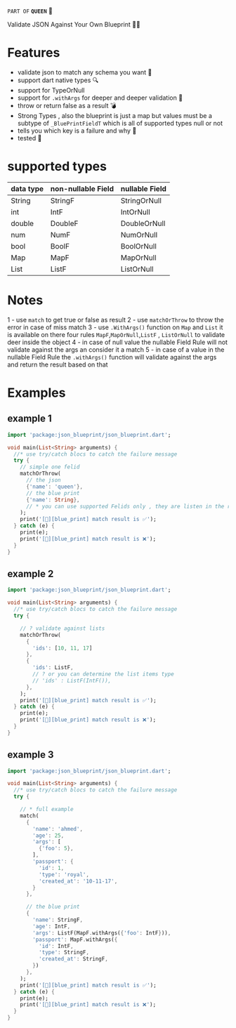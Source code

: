 `PART OF` **`QUEEN`** 👑

Validate JSON Against Your Own Blueprint 👑🧬

# Features

- validate json to match any schema you want 🌟
- support dart native types 🔍
- support for TypeOrNull
- support for `.withArgs` for deeper and deeper validation 💪
- throw or return false as a result 💣
- Strong Types , also the blueprint is just a map but values must be a subtype of `_BluePrintFieldT` which is all of supported types null or not
- tells you which key is a failure and why 💪
- tested 🧪

# supported types

| data type | non-nullable Field | nullable Field |
| --------- | ------------------ | -------------- |
| String    | StringF            | StringOrNull   |
| int       | IntF               | IntOrNull      |
| double    | DoubleF            | DoubleOrNull   |
| num       | NumF               | NumOrNull      |
| bool      | BoolF              | BoolOrNull     |
| Map       | MapF               | MapOrNull      |
| List      | ListF              | ListOrNull     |

# Notes

1 - use `match` to get true or false as result
2 - use `matchOrThrow` to throw the error in case of miss match
3 - use `.WithArgs()` function on `Map` and `List` it is available on there four rules `MapF`,`MapOrNull`,`ListF` , `ListOrNull` to validate deer inside the object
4 - in case of null value the nullable Field Rule will not validate against the args an consider it a match
5 - in case of a value in the nullable Field Rule the `.withArgs()` function will validate against the args and return the result based on that

# Examples

## example 1

```dart
import 'package:json_blueprint/json_blueprint.dart';

void main(List<String> arguments) {
  //* use try/catch blocs to catch the failure message
  try {
    // simple one felid
    matchOrThrow(
      // the json
      {'name': 'queen'},
      // the blue print
      {'name': String},
      // * you can use supported Felids only , they are listen in the readme.md file
    );
    print('[👑][blue_print] match result is ✅');
  } catch (e) {
    print(e);
    print('[👑][blue_print] match result is ❌');
  }
}

```

## example 2

```dart
import 'package:json_blueprint/json_blueprint.dart';

void main(List<String> arguments) {
  //* use try/catch blocs to catch the failure message
  try {

    // ? validate against lists
    matchOrThrow(
      {
        'ids': [10, 11, 17]
      },
      {
        'ids': ListF,
        // ? or you can determine the list items type
        // 'ids' : ListF(IntF()),
      },
    );
    print('[👑][blue_print] match result is ✅');
  } catch (e) {
    print(e);
    print('[👑][blue_print] match result is ❌');
  }
}

```

## example 3

```dart
import 'package:json_blueprint/json_blueprint.dart';

void main(List<String> arguments) {
  //* use try/catch blocs to catch the failure message
  try {

    // * full example
    match(
      {
        'name': 'ahmed',
        'age': 25,
        'args': [
          {'foo': 5},
        ],
        'passport': {
          'id': 1,
          'type': 'royal',
          'created_at': '10-11-17',
        }
      },

      // the blue print
      {
        'name': StringF,
        'age': IntF,
        'args': ListF(MapF.withArgs({'foo': IntF})),
        'passport': MapF.withArgs({
          'id': IntF,
          'type': StringF,
          'created_at': StringF,
        })
      },
    );
    print('[👑][blue_print] match result is ✅');
  } catch (e) {
    print(e);
    print('[👑][blue_print] match result is ❌');
  }
}

```
